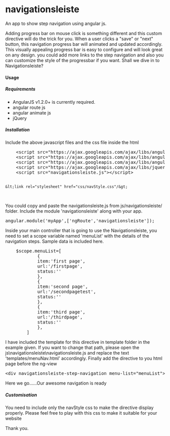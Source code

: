 <!--
  Title: Navigationsleiste
  Description: An app to show step navigation progress using angular js.A step navigation using angularjs.
  Author: Varada Sajan
  -->

# navigationsleiste
An app to show step navigation using angular js. 

<p>
Adding progress bar on mouse click is something different and this custom directive will do the trick for you. When a user clicks a "save" or "next" button, this navigation progress bar will animated and updated accordingly.
This visually appealing progress bar is easy to configure and will look great on any design. you could add more links to the step navigation and also you can customize the style of the progressbar if you want. Shall we dive in to Navigationsleiste?
</p>

<h4 class="headerH">Usage</h4>
<h5 class="headerH">Requirements</h5>
<ul>
<li>AngularJS v1.2.0+ is currently required.</li>
<li>angular route js</li>
<li>angular animate js</li>
<li>jQuery</li>
</ul>
<h5 class="headerH">Installation</h5>
<p>Include the above javascript files and the css file inside the html </p>
<pre>
	&lt;script src="https://ajax.googleapis.com/ajax/libs/angularjs/1.5.3/angular.min.js"&gt;&lt;/script&gt;
	&lt;script src="https://ajax.googleapis.com/ajax/libs/angularjs/1.5.3/angular-route.min.js"&gt;&lt;/script&gt;
	&lt;script src="https://ajax.googleapis.com/ajax/libs/angularjs/1.5.3/angular-animate.js"&gt;&lt;/script&gt;
	&lt;script src="https://ajax.googleapis.com/ajax/libs/jquery/1.8/jquery.min.js"&gt;&lt;/script&gt;
	&lt;script src="navigationsleiste.js"&gt;&lt;/script&gt;
	
	&lt;link rel="stylesheet" href="css/navStyle.css"/&gt;
</pre>
<p>You could copy and paste the navigationsleiste.js from js/navigationsleiste/ folder. Include the module 'navigationsleiste' along with your app.</p>
<pre>
angular.module('myApp',['ngRoute','navigationsleiste']);
</pre>
<p>Inside your main controller that is going to use the Navigationsleiste, you need to set a scope variable named 'menuList' with the details of the navigation steps. Sample data is included here.</p>

<pre>
	$scope.menuList=[
			{ 
			item:'first page',
			url:'/firstpage',
			status:''
			},
			{ 
			item:'second page',
			url:'/secondpagetest',
			status:''
			},
			{ 
			item:'third page',
			url:'/thirdpage',
			status:''
			},
		]
</pre>
<p>I have included the template for this directive in template folder in the example given. If you want to change that path, please open the js\navigationsleiste\navigationsleiste.js and replace the text 'templates/menuNav.html' accordingly. 
Finally add the directive to you html page before the ng-view
<pre>
&lt;div navigationsleiste-step-navigation menu-list="menuList"&gt;&lt;/div&gt;
</pre>
</p>
Here we go......Our awesome navigation is ready
<h5 class="headerH">Customisation</h5>
<p>You need to include only the navStyle css to make the directive display properly. Please feel free to play with this css to make it suitable for your website</p>


<p>Thank you.</p>
<br/>
